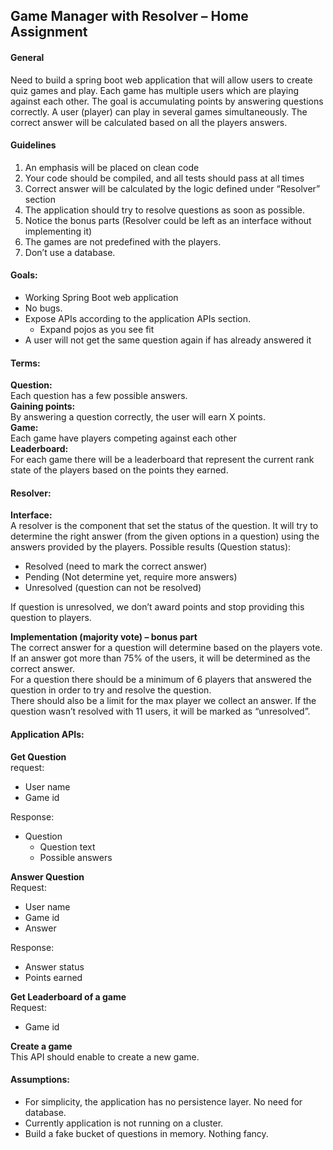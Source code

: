 ## Game Manager with Resolver – Home Assignment

#### General
Need to build a spring boot web application that will allow users to create quiz games and play.
Each game has multiple users which are playing against each other. The goal is accumulating points by
answering questions correctly. A user (player) can play in several games simultaneously.
The correct answer will be calculated based on all the players answers.

#### Guidelines
1. An emphasis will be placed on clean code
2. Your code should be compiled, and all tests should pass at all times
3. Correct answer will be calculated by the logic defined under “Resolver” section
4. The application should try to resolve questions as soon as possible.
5. Notice the bonus parts (Resolver could be left as an interface without implementing it)
6. The games are not predefined with the players.
7. Don’t use a database.

#### Goals:
- Working Spring Boot web application
- No bugs.
- Expose APIs according to the application APIs section.
	- Expand pojos as you see fit
- A user will not get the same question again if has already answered it

#### Terms:
**Question:**  
Each question has a few possible answers.  
**Gaining points:**  
By answering a question correctly, the user will earn X points.  
**Game:**  
Each game have players competing against each other  
**Leaderboard:**  
For each game there will be a leaderboard that represent the current rank state of the players based on
the points they earned.  

#### Resolver:
**Interface:**  
A resolver is the component that set the status of the question. It will try to determine the right answer
(from the given options in a question) using the answers provided by the players.
Possible results (Question status):
- Resolved (need to mark the correct answer)  
- Pending (Not determine yet, require more answers)  
- Unresolved (question can not be resolved)  

If question is unresolved, we don’t award points and stop providing this question to players.  

**Implementation (majority vote) – bonus part**  
The correct answer for a question will determine based on the players vote. If an answer got more than
75% of the users, it will be determined as the correct answer.  
For a question there should be a minimum of 6 players that answered the question in order to try and
resolve the question.  
There should also be a limit for the max player we collect an answer. If the question wasn’t resolved
with 11 users, it will be marked as “unresolved”.  

#### Application APIs:
**Get Question**  
request:  
- User name
- Game id  

Response:  
- Question
    - Question text
    - Possible answers

**Answer Question**  
Request:  
- User name
- Game id
- Answer  

Response:  
- Answer status
- Points earned  

**Get Leaderboard of a game**  
Request:  
- Game id  

**Create a game**  
This API should enable to create a new game.

#### Assumptions:
- For simplicity, the application has no persistence layer. No need for database.
- Currently application is not running on a cluster.
- Build a fake bucket of questions in memory. Nothing fancy.
